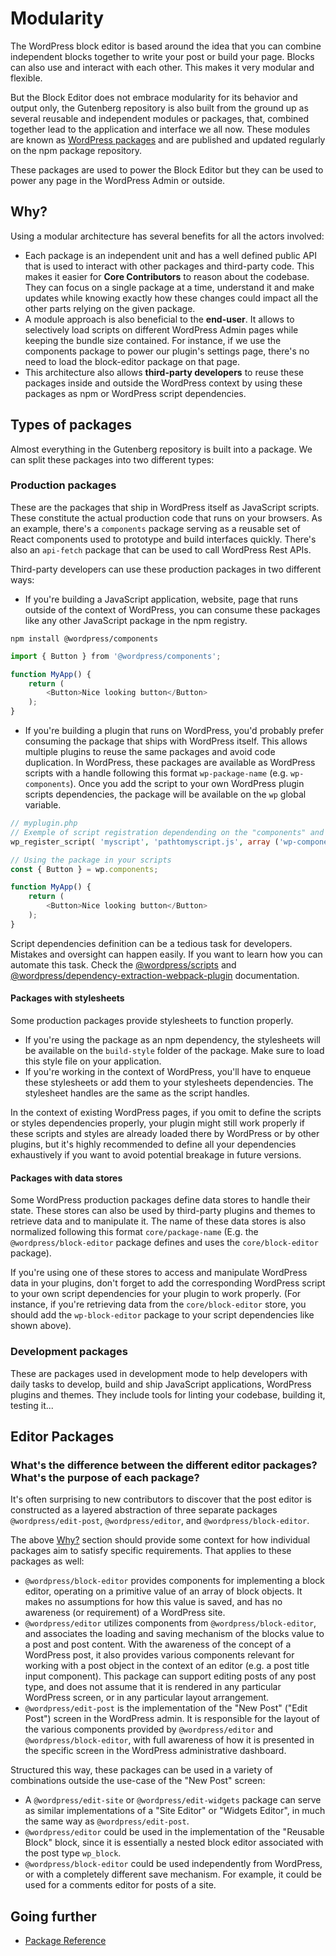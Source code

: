 # Modularity

The WordPress block editor is based around the idea that you can combine independent blocks together to write your post or build your page. Blocks can also use and interact with each other. This makes it very modular and flexible.

But the Block Editor does not embrace modularity for its behavior and output only, the Gutenberg repository is also built from the ground up as several reusable and independent modules or packages, that, combined together lead to the application and interface we all now. These modules are known as [WordPress packages](https://www.npmjs.com/org/wordpress) and are published and updated regularly on the npm package repository.

These packages are used to power the Block Editor but they  can be used to power any page in the WordPress Admin or outside.

## Why?

Using a modular architecture has several benefits for all the actors involved:

*   Each package is an independent unit and has a well defined public API that is used to interact with other packages and third-party code. This makes it easier for **Core Contributors** to reason about the codebase. They can focus on a single package at a time, understand it and make updates while knowing exactly how these changes could impact all the other parts relying on the given package.
*   A module approach is also beneficial to the **end-user**. It allows to selectively load scripts on different WordPress Admin pages while keeping the bundle size contained. For instance, if we use the components package to power our plugin's settings page, there's no need to load the block-editor package on that page.
*   This architecture also allows **third-party developers** to reuse these packages inside and outside the WordPress context by using these packages as npm or WordPress script dependencies.

## Types of packages

Almost everything in the Gutenberg repository is built into a package. We can split these packages into two different types:

### Production packages

These are the packages that ship in WordPress itself as JavaScript scripts. These constitute the actual production code that runs on your browsers. As an example, there's a `components` package serving as a reusable set of React components used to prototype and build interfaces quickly. There's also an `api-fetch` package that can be used to call WordPress Rest APIs.

Third-party developers can use these production packages in two different ways:

*   If you're building a JavaScript application, website, page that runs outside of the context of WordPress, you can consume these packages like any other JavaScript package in the npm registry.

```
npm install @wordpress/components
```

```js
import { Button } from '@wordpress/components';

function MyApp() {
	return (
		<Button>Nice looking button</Button>
	);
}
```

*   If you're building a plugin that runs on WordPress, you'd probably prefer consuming the package that ships with WordPress itself. This allows multiple plugins to reuse the same packages and avoid code duplication. In WordPress, these packages are available as WordPress scripts with a handle following this format `wp-package-name` (e.g. `wp-components`). Once you add the script to your own WordPress plugin scripts dependencies, the package will be available on the `wp` global variable.

```php
// myplugin.php
// Exemple of script registration dependending on the "components" and "element packages.
wp_register_script( 'myscript', 'pathtomyscript.js', array ('wp-components', "wp-element" ) );
```

```js
// Using the package in your scripts
const { Button } = wp.components;

function MyApp() {
	return (
		<Button>Nice looking button</Button>
	);
}
```

Script dependencies definition can be a tedious task for developers. Mistakes and oversight can happen easily. If you want to learn how you can automate this task. Check the [@wordpress/scripts](https://developer.wordpress.org/block-editor/packages/packages-scripts/#build) and [@wordpress/dependency-extraction-webpack-plugin](https://developer.wordpress.org/block-editor/packages/packages-dependency-extraction-webpack-plugin/) documentation.

#### Packages with stylesheets

Some production packages provide stylesheets to function properly.

*   If you're using the package as an npm dependency, the stylesheets will be available on the `build-style` folder of the package. Make sure to load this style file on your application.
*   If you're working in the context of WordPress, you'll have to enqueue these stylesheets or add them to your stylesheets dependencies. The stylesheet handles are the same as the script handles.

In the context of existing WordPress pages, if you omit to define the scripts or styles dependencies properly, your plugin might still work properly if these scripts and styles are already loaded there by WordPress or by other plugins, but it's highly recommended to define all your dependencies exhaustively if you want to avoid potential breakage in future versions.

#### Packages with data stores

Some WordPress production packages define data stores to handle their state. These stores can also be used by third-party plugins and themes to retrieve data and to manipulate it. The name of these data stores is also normalized following this format `core/package-name` (E.g. the `@wordpress/block-editor` package defines and uses the `core/block-editor` package).

If you're using one of these stores to access and manipulate WordPress data in your plugins, don't forget to add the corresponding WordPress script to your own script dependencies for your plugin to work properly. (For instance, if you're retrieving data from the `core/block-editor` store, you should add the `wp-block-editor` package to your script dependencies like shown above).

### Development packages

These are packages used in development mode to help developers with daily tasks to develop, build and ship JavaScript applications, WordPress plugins and themes. They include tools for linting your codebase, building it, testing it...

## Editor Packages

### What's the difference between the different editor packages? What's the purpose of each package?

It's often surprising to new contributors to discover that the post editor is constructed as a layered abstraction of three separate packages `@wordpress/edit-post`, `@wordpress/editor`, and `@wordpress/block-editor`.

The above [Why?](#why) section should provide some context for how individual packages aim to satisfy specific requirements. That applies to these packages as well:

- `@wordpress/block-editor` provides components for implementing a block editor, operating on a primitive value of an array of block objects. It makes no assumptions for how this value is saved, and has no awareness (or requirement) of a WordPress site.
- `@wordpress/editor` utilizes components from `@wordpress/block-editor`, and associates the loading and saving mechanism of the blocks value to a post and post content. With the awareness of the concept of a WordPress post, it also provides various components relevant for working with a post object in the context of an editor (e.g. a post title input component). This package can support editing posts of any post type, and does not assume that it is rendered in any particular WordPress screen, or in any particular layout arrangement.
- `@wordpress/edit-post` is the implementation of the "New Post" ("Edit Post") screen in the WordPress admin. It is responsible for the layout of the various components provided by `@wordpress/editor` and `@wordpress/block-editor`, with full awareness of how it is presented in the specific screen in the WordPress administrative dashboard.

Structured this way, these packages can be used in a variety of combinations outside the use-case of the "New Post" screen:

- A `@wordpress/edit-site` or `@wordpress/edit-widgets` package can serve as similar implementations of a "Site Editor" or "Widgets Editor", in much the same way as `@wordpress/edit-post`.
- `@wordpress/editor` could be used in the implementation of the "Reusable Block" block, since it is essentially a nested block editor associated with the post type `wp_block`.
- `@wordpress/block-editor` could be used independently from WordPress, or with a completely different save mechanism. For example, it could be used for a comments editor for posts of a site.

## Going further

 - [Package Reference](/docs/designers-developers/developers/packages.md)
